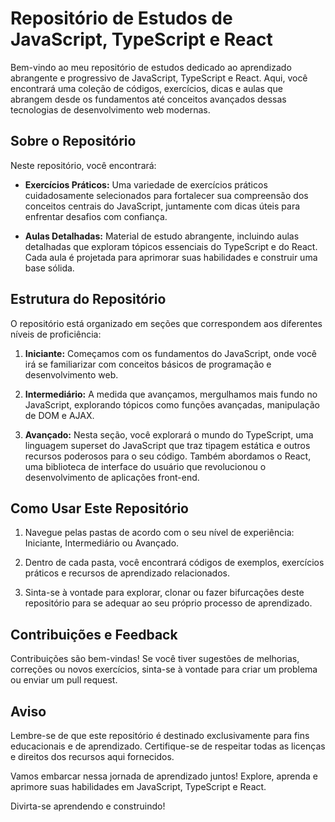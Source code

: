 # Repositório de Estudos de JavaScript, TypeScript e React

Bem-vindo ao meu repositório de estudos dedicado ao aprendizado abrangente e progressivo de JavaScript, TypeScript e React. Aqui, você encontrará uma coleção de códigos, exercícios, dicas e aulas que abrangem desde os fundamentos até conceitos avançados dessas tecnologias de desenvolvimento web modernas.

## Sobre o Repositório

Neste repositório, você encontrará:

- **Exercícios Práticos:** Uma variedade de exercícios práticos cuidadosamente selecionados para fortalecer sua compreensão dos conceitos centrais do JavaScript, juntamente com dicas úteis para enfrentar desafios com confiança.

- **Aulas Detalhadas:** Material de estudo abrangente, incluindo aulas detalhadas que exploram tópicos essenciais do TypeScript e do React. Cada aula é projetada para aprimorar suas habilidades e construir uma base sólida.

## Estrutura do Repositório

O repositório está organizado em seções que correspondem aos diferentes níveis de proficiência:

1. **Iniciante:** Começamos com os fundamentos do JavaScript, onde você irá se familiarizar com conceitos básicos de programação e desenvolvimento web.

2. **Intermediário:** A medida que avançamos, mergulhamos mais fundo no JavaScript, explorando tópicos como funções avançadas, manipulação de DOM e AJAX.

3. **Avançado:** Nesta seção, você explorará o mundo do TypeScript, uma linguagem superset do JavaScript que traz tipagem estática e outros recursos poderosos para o seu código. Também abordamos o React, uma biblioteca de interface do usuário que revolucionou o desenvolvimento de aplicações front-end.

## Como Usar Este Repositório

1. Navegue pelas pastas de acordo com o seu nível de experiência: Iniciante, Intermediário ou Avançado.

2. Dentro de cada pasta, você encontrará códigos de exemplos, exercícios práticos e recursos de aprendizado relacionados.

3. Sinta-se à vontade para explorar, clonar ou fazer bifurcações deste repositório para se adequar ao seu próprio processo de aprendizado.

## Contribuições e Feedback

Contribuições são bem-vindas! Se você tiver sugestões de melhorias, correções ou novos exercícios, sinta-se à vontade para criar um problema ou enviar um pull request.

## Aviso

Lembre-se de que este repositório é destinado exclusivamente para fins educacionais e de aprendizado. Certifique-se de respeitar todas as licenças e direitos dos recursos aqui fornecidos.

Vamos embarcar nessa jornada de aprendizado juntos! Explore, aprenda e aprimore suas habilidades em JavaScript, TypeScript e React.

Divirta-se aprendendo e construindo!

